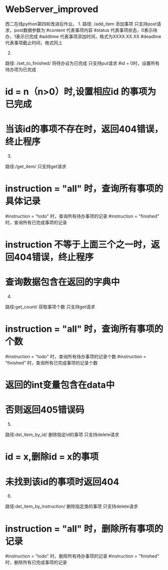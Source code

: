 # WebServer_improved
西二在线python第四轮改进后作业。
1.
路径: /add_item 添加事项
只支持post请求，post数据参数为
#content 代表事项内容
#status 代表事项状态，0表示待办，1表示已完成
#addtime 代表事项添加时间，格式为XXXX.XX.XX
#deadline 代表事项截止时间，格式同上

2.
路径: /set_to_finished/<id> 将待办设为已完成
只支持put请求
#id = 0时，设置所有待办项为已完成
# id = n（n>0）时,设置相应id 的事项为已完成
# 当该id的事项不存在时，返回404错误，终止程序


3.
路径:/get_item/<instruction>
只支持get请求
# instruction = "all" 时，查询所有事项的具体记录
#instruction = "todo" 时，查询所有待办事项的记录
#instruction = "finished" 时，查询所有已完成事项的记录
# instruction 不等于上面三个之一时，返回404错误，终止程序
# 查询数据包含在返回的字典中

4.
路径:get_count/<instruction> 获取事项个数
只支持get请求
# instruction = "all" 时，查询所有事项的个数
#instruction = "todo" 时，查询所有待办事项的记录个数
#instruction = "finished" 时，查询所有已完成事项的记录个数
# 返回的int变量包含在data中
# 否则返回405错误码

5.
路径:del_item_by_id/<id> 删除指定id的事项
只支持delete请求
# id = x,删除id = x的事项
# 未找到该id的事项时返回404

6.
路径:del_item_by_instruction/<instruction> 删除指定类的事项
只支持delete请求
# instruction = "all" 时，删除所有事项的记录
#instruction = "todo" 时，删除所有待办事项的记录
#instruction = "finished" 时，删除所有已完成事项的记录
